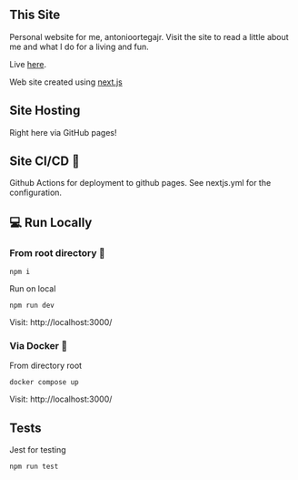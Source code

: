 ## This Site
  
Personal website for me, antonioortegajr. Visit the site to read a little about me and what I do for a living and fun.
  
Live [here](https://antonioortegajr.com).
            
Web site created using [next.js](https://nextjs.org/)
                                 
## Site Hosting
                                 
Right here via GitHub pages!
                                 
## Site CI/CD :rocket:
                                 
Github Actions for deployment to github pages. See nextjs.yml for the configuration.
                                 
## :computer: Run Locally
                                 
### From root directory :open_file_folder:
                                 
`npm i`
                                 
Run on local
                                 
`npm run dev`
                                 
Visit: http://localhost:3000/
                                 
### Via Docker :whale:
                                 
From directory root
                                 
`docker compose up`
                                 
Visit: http://localhost:3000/
                                 
## Tests
                                 
Jest for testing
                                 
`npm run test`
